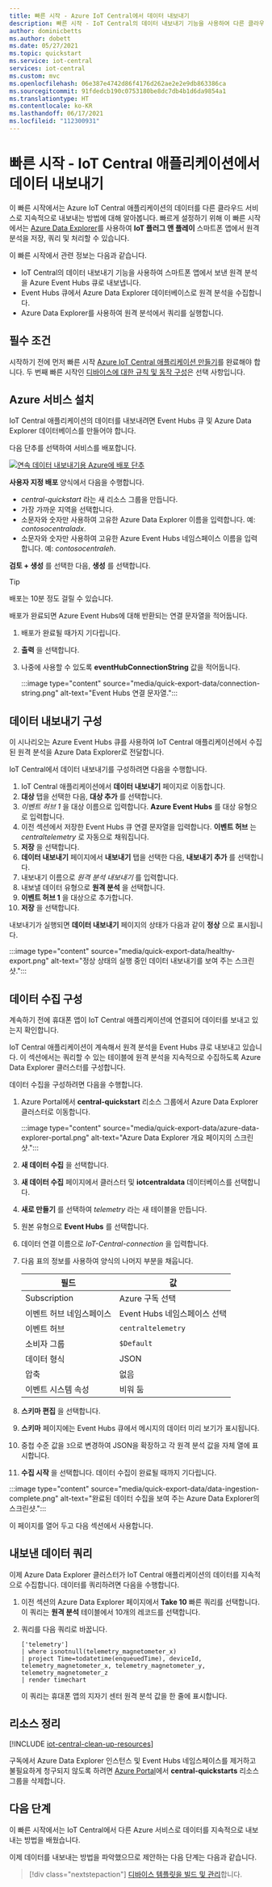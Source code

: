 ```yaml
---
title: 빠른 시작 - Azure IoT Central에서 데이터 내보내기
description: 빠른 시작 - IoT Central의 데이터 내보내기 기능을 사용하여 다른 클라우드 서비스와 통합하는 방법에 대해 알아봅니다.
author: dominicbetts
ms.author: dobett
ms.date: 05/27/2021
ms.topic: quickstart
ms.service: iot-central
services: iot-central
ms.custom: mvc
ms.openlocfilehash: 06e387e4742d86f4176d262ae2e2e9db863386ca
ms.sourcegitcommit: 91fdedcb190c0753180be8dc7db4b1d6da9854a1
ms.translationtype: HT
ms.contentlocale: ko-KR
ms.lasthandoff: 06/17/2021
ms.locfileid: "112300931"
---
```

# <a name="quickstart-export-data-from-an-iot-central-application"></a>빠른 시작 - IoT Central 애플리케이션에서 데이터 내보내기

이 빠른 시작에서는 Azure IoT Central 애플리케이션의 데이터를 다른 클라우드 서비스로 지속적으로 내보내는 방법에 대해 알아봅니다. 빠르게 설정하기 위해 이 빠른 시작에서는 [Azure Data Explorer](/azure/data-explorer/data-explorer-overview)를 사용하여 **IoT 플러그 앤 플레이** 스마트폰 앱에서 원격 분석을 저장, 쿼리 및 처리할 수 있습니다.

이 빠른 시작에서 관련 정보는 다음과 같습니다.

- IoT Central의 데이터 내보내기 기능을 사용하여 스마트폰 앱에서 보낸 원격 분석을 Azure Event Hubs 큐로 내보냅니다.
- Event Hubs 큐에서 Azure Data Explorer 데이터베이스로 원격 분석을 수집합니다.
- Azure Data Explorer를 사용하여 원격 분석에서 쿼리를 실행합니다.

## <a name="prerequisites"></a>필수 조건

시작하기 전에 먼저 빠른 시작 [Azure IoT Central 애플리케이션 만들기](./quick-deploy-iot-central.md)를 완료해야 합니다. 두 번째 빠른 시작인 [디바이스에 대한 규칙 및 동작 구성](quick-configure-rules.md)은 선택 사항입니다.

## <a name="install-azure-services"></a>Azure 서비스 설치

IoT Central 애플리케이션의 데이터를 내보내려면 Event Hubs 큐 및 Azure Data Explorer 데이터베이스를 만들어야 합니다.

다음 단추를 선택하여 서비스를 배포합니다.

[![연속 데이터 내보내기용 Azure에 배포 단추](https://aka.ms/deploytoazurebutton)](https://portal.azure.com/#create/Microsoft.Template/uri/https%3A%2F%2Fraw.githubusercontent.com%2FAzure-Samples%2Fiot-central-docs-samples%2Fmaster%2Fquickstart-cde%2Fdeploy-azure-services.json)

**사용자 지정 배포** 양식에서 다음을 수행합니다.

- *central-quickstart* 라는 새 리소스 그룹을 만듭니다.
- 가장 가까운 지역을 선택합니다.
- 소문자와 숫자만 사용하여 고유한 Azure Data Explorer 이름을 입력합니다. 예: *contosocentraladx*.
- 소문자와 숫자만 사용하여 고유한 Azure Event Hubs 네임스페이스 이름을 입력합니다. 예: *contosocentraleh*.

**검토 + 생성** 를 선택한 다음, **생성** 를 선택합니다.

> [!TIP]
> 배포는 10분 정도 걸릴 수 있습니다.

배포가 완료되면 Azure Event Hubs에 대해 반환되는 연결 문자열을 적어둡니다.

1. 배포가 완료될 때가지 기다립니다.
1. **출력** 을 선택합니다.
1. 나중에 사용할 수 있도록 **eventHubConnectionString** 값을 적어둡니다.

    :::image type="content" source="media/quick-export-data/connection-string.png" alt-text="Event Hubs 연결 문자열.":::

## <a name="configure-data-export"></a>데이터 내보내기 구성

이 시나리오는 Azure Event Hubs 큐를 사용하여 IoT Central 애플리케이션에서 수집된 원격 분석을 Azure Data Explorer로 전달합니다.

IoT Central에서 데이터 내보내기를 구성하려면 다음을 수행합니다.

1. IoT Central 애플리케이션에서 **데이터 내보내기** 페이지로 이동합니다.
1. **대상** 탭을 선택한 다음, **대상 추가** 를 선택합니다.
1. *이벤트 허브 1* 을 대상 이름으로 입력합니다. **Azure Event Hubs** 를 대상 유형으로 입력합니다.
1. 이전 섹션에서 저장한 Event Hubs 큐 연결 문자열을 입력합니다. **이벤트 허브** 는 *centraltelemetry* 로 자동으로 채워집니다.
1. **저장** 을 선택합니다.
1. **데이터 내보내기** 페이지에서 **내보내기** 탭을 선택한 다음, **내보내기 추가** 를 선택합니다.
1. 내보내기 이름으로 *원격 분석 내보내기* 를 입력합니다.
1. 내보낼 데이터 유형으로 **원격 분석** 을 선택합니다.
1. **이벤트 허브 1** 을 대상으로 추가합니다.
1. **저장** 을 선택합니다.

내보내기가 실행되면 **데이터 내보내기** 페이지의 상태가 다음과 같이 **정상** 으로 표시됩니다.

:::image type="content" source="media/quick-export-data/healthy-export.png" alt-text="정상 상태의 실행 중인 데이터 내보내기를 보여 주는 스크린샷.":::

## <a name="configure-data-ingestion"></a>데이터 수집 구성

계속하기 전에 휴대폰 앱이 IoT Central 애플리케이션에 연결되어 데이터를 보내고 있는지 확인합니다.

IoT Central 애플리케이션이 계속해서 원격 분석을 Event Hubs 큐로 내보내고 있습니다. 이 섹션에서는 쿼리할 수 있는 테이블에 원격 분석을 지속적으로 수집하도록 Azure Data Explorer 클러스터를 구성합니다.

데이터 수집을 구성하려면 다음을 수행합니다.

1. Azure Portal에서 **central-quickstart** 리소스 그룹에서 Azure Data Explorer 클러스터로 이동합니다.

    :::image type="content" source="media/quick-export-data/azure-data-explorer-portal.png" alt-text="Azure Data Explorer 개요 페이지의 스크린샷.":::

1. **새 데이터 수집** 을 선택합니다.
1. **새 데이터 수집** 페이지에서 클러스터 및 **iotcentraldata** 데이터베이스를 선택합니다.
1. **새로 만들기** 를 선택하여 *telemetry* 라는 새 테이블을 만듭니다.
1. 원본 유형으로 **Event Hubs** 를 선택합니다.
1. 데이터 연결 이름으로 *IoT-Central-connection* 을 입력합니다.
1. 다음 표의 정보를 사용하여 양식의 나머지 부분을 채웁니다.

    | 필드                   | 값                            |
    |-------------------------|----------------------------------|
    | Subscription            | Azure 구독 선택   |
    | 이벤트 허브 네임스페이스     | Event Hubs 네임스페이스 선택 |
    | 이벤트 허브               | `centraltelemetry`               |
    | 소비자 그룹          | `$Default`                       |
    | 데이터 형식             | JSON                             |
    | 압축             | 없음                             |
    | 이벤트 시스템 속성 | 비워 둠                      |

1. **스키마 편집** 을 선택합니다.
1. **스키마** 페이지에는 Event Hubs 큐에서 메시지의 데이터 미리 보기가 표시됩니다.
1. 중첩 수준 값을 `3`으로 변경하여 JSON을 확장하고 각 원격 분석 값을 자체 열에 표시합니다.
1. **수집 시작** 을 선택합니다. 데이터 수집이 완료될 때까지 기다립니다.

:::image type="content" source="media/quick-export-data/data-ingestion-complete.png" alt-text="완료된 데이터 수집을 보여 주는 Azure Data Explorer의 스크린샷.":::

이 페이지를 열어 두고 다음 섹션에서 사용합니다.

## <a name="query-exported-data"></a>내보낸 데이터 쿼리

이제 Azure Data Explorer 클러스터가 IoT Central 애플리케이션의 데이터를 지속적으로 수집합니다. 데이터를 쿼리하려면 다음을 수행합니다.

1. 이전 섹션의 Azure Data Explorer 페이지에서 **Take 10** 빠른 쿼리를 선택합니다. 이 쿼리는 **원격 분석** 테이블에서 10개의 레코드를 선택합니다.
1. 쿼리를 다음 쿼리로 바꿉니다.

    ```kusto
    ['telemetry'] 
    | where isnotnull(telemetry_magnetometer_x)
    | project Time=todatetime(enqueuedTime), deviceId, telemetry_magnetometer_x, telemetry_magnetometer_y, telemetry_magnetometer_z
    | render timechart 
    ```

    이 쿼리는 휴대폰 앱의 지자기 센터 원격 분석 값을 한 줄에 표시합니다.

## <a name="clean-up-resources"></a>리소스 정리

[!INCLUDE [iot-central-clean-up-resources](../../../includes/iot-central-clean-up-resources.md)]

구독에서 Azure Data Explorer 인스턴스 및 Event Hubs 네임스페이스를 제거하고 불필요하게 청구되지 않도록 하려면 [Azure Portal](https://ms.portal.azure.com/#blade/HubsExtension/BrowseResourceGroups)에서 **central-quickstarts** 리소스 그룹을 삭제합니다.

## <a name="next-steps"></a>다음 단계

이 빠른 시작에서는 IoT Central에서 다른 Azure 서비스로 데이터를 지속적으로 내보내는 방법을 배웠습니다.

이제 데이터를 내보내는 방법을 파악했으므로 제안하는 다음 단계는 다음과 같습니다.

> [!div class="nextstepaction"]
> [디바이스 템플릿을 빌드 및 관리](howto-set-up-template.md)합니다.
